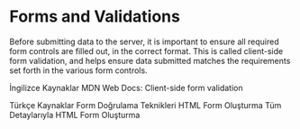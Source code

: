 # Forms and Validations

Before submitting data to the server, it is important to ensure all required form controls are filled out, in the correct format. This is called client-side form validation, and helps ensure data submitted matches the requirements set forth in the various form controls.

<ResourceGroupTitle>İngilizce Kaynaklar</ResourceGroupTitle>
<BadgeLink badgeText='Read' colorScheme='yellow' href='https://developer.mozilla.org/en-US/docs/Learn/Forms/Form_validation'>MDN Web Docs: Client-side form validation</BadgeLink>

<ResourceGroupTitle>Türkçe Kaynaklar</ResourceGroupTitle>
<BadgeLink badgeText='Oku' colorScheme='yellow' href='https://www.tasarimkodlama.com/web-tasarimi/css/form-dogrulama-teknikleri/?ref=yazilimcininyolharitasi.com'>Form Doğrulama Teknikleri</BadgeLink>
<BadgeLink badgeText='Oku' colorScheme='yellow' href='https://www.webcebir.com/89-html-form-olusturma-dersi.html?ref=yazilimcininyolharitasi.com'>HTML Form Oluşturma</BadgeLink>
<BadgeLink badgeText='Oku' colorScheme='yellow' href='https://www.mehsatek.com/html-form-olusturma/?ref=yazilimcininyolharitasi.com'>Tüm Detaylarıyla HTML Form Oluşturma</BadgeLink>